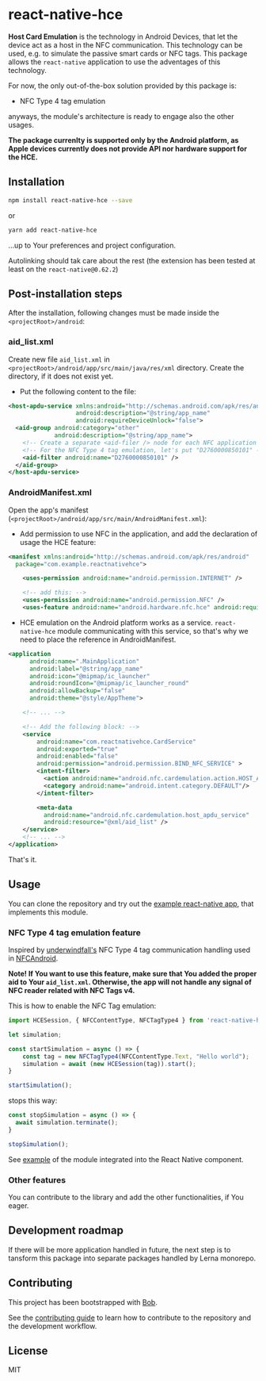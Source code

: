# react-native-hce

**Host Card Emulation** is the technology in Android Devices, that let the device act as a host in the NFC communication. This technology can be used, e.g. to simulate the passive smart cards or NFC tags.
This package allows the ``react-native`` application to use the adventages of this technology.

For now, the only out-of-the-box solution provided by this package is:

- NFC Type 4 tag emulation

anyways, the module's architecture is ready to engage also the other usages.

**The package currenlty is supported only by the Android platform, as Apple devices currently does not provide API nor hardware support for the HCE.**

## Installation

```sh
npm install react-native-hce --save
```

or

```sh
yarn add react-native-hce
```

...up to Your preferences and project configuration.

Autolinking should tak care about the rest (the extension has been tested at least on the ``react-native@0.62.2``)


## Post-installation steps

After the installation, following changes must be made inside the  ``<projectRoot>/android``:

### aid_list.xml

Create new file `aid_list.xml` in `<projectRoot>/android/app/src/main/java/res/xml` directory. Create the directory, if it does not exist yet.

- Put the following content to the file:

```xml
<host-apdu-service xmlns:android="http://schemas.android.com/apk/res/android"
                   android:description="@string/app_name"
                   android:requireDeviceUnlock="false">
  <aid-group android:category="other"
             android:description="@string/app_name">
    <!-- Create a separate <aid-filer /> node for each NFC application ID, that You intent to emulate/host. -->
    <!-- For the NFC Type 4 tag emulation, let's put "D2760000850101" -->
    <aid-filter android:name="D2760000850101" />
  </aid-group>
</host-apdu-service>
```

### AndroidManifest.xml

Open the app's manifest (``<projectRoot>/android/app/src/main/AndroidManifest.xml``):

- Add permission to use NFC in the application, and add the declaration of usage the HCE feature:

```xml
<manifest xmlns:android="http://schemas.android.com/apk/res/android"
  package="com.example.reactnativehce">

    <uses-permission android:name="android.permission.INTERNET" />

    <!-- add this: -->
    <uses-permission android:name="android.permission.NFC" />
    <uses-feature android:name="android.hardware.nfc.hce" android:required="true" />
```

- HCE emulation on the Android platform works as a service. ``react-native-hce`` module communicating with this service, so that's why we need to place the reference in AndroidManifest.

```xml
<application
      android:name=".MainApplication"
      android:label="@string/app_name"
      android:icon="@mipmap/ic_launcher"
      android:roundIcon="@mipmap/ic_launcher_round"
      android:allowBackup="false"
      android:theme="@style/AppTheme">

    <!-- ... -->

    <!-- Add the following block: -->
    <service
        android:name="com.reactnativehce.CardService"
        android:exported="true"
        android:enabled="false"
        android:permission="android.permission.BIND_NFC_SERVICE" >
        <intent-filter>
          <action android:name="android.nfc.cardemulation.action.HOST_APDU_SERVICE" />
          <category android:name="android.intent.category.DEFAULT"/>
        </intent-filter>

        <meta-data
          android:name="android.nfc.cardemulation.host_apdu_service"
          android:resource="@xml/aid_list" />
    </service>
    <!-- ... -->
</application>
```

That's it.

## Usage

You can clone the repository and try out the [example react-native app](example), that implements this module.

### NFC Type 4 tag emulation feature

Inspired by [underwindfall's](https://github.com/underwindfall) NFC Type 4 tag communication handling used in [NFCAndroid](https://github.com/underwindfall/NFCAndroid).

**Note! If You want to use this feature, make sure that You added the proper aid to Your ``aid_list.xml``. Otherwise, the app will not handle any signal of NFC reader related with NFC Tags v4.**

This is how to enable the NFC Tag emulation:

```js
import HCESession, { NFCContentType, NFCTagType4 } from 'react-native-hce';

let simulation;

const startSimulation = async () => {
    const tag = new NFCTagType4(NFCContentType.Text, "Hello world");
    simulation = await (new HCESession(tag)).start();
}

startSimulation();
```

stops this way:

```js
const stopSimulation = async () => {
  await simulation.terminate();
}

stopSimulation();
```

See [example](example/src/App.tsx) of the module integrated into the React Native component.

### Other features

You can contribute to the library and add the other functionalities, if You eager.

## Development roadmap

If there will be more application handled in future, the next step is to tansform this package into separate packages handled by Lerna monorepo.

## Contributing

This project has been bootstrapped with [Bob](https://github.com/react-native-community/bob.git).

See the [contributing guide](CONTRIBUTING.md) to learn how to contribute to the repository and the development workflow.

## License

MIT
